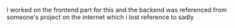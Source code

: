 I worked on the frontend part for this and the backend was referenced from someone's project on the internet which i lost reference to sadly
